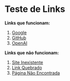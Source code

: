 # Teste de Links

**Links que funcionam:**

1. [Google](https://www.google.com)
2. [GitHub](https://www.github.com)
3. [OpenAI](https://www.openai.com)

**Links que não funcionam:**

1. [Site Inexistente](https://www.exemploinexistente.com)
2. [Link Quebrado](https://www.linkquebrado.com)
3. [Página Não Encontrada](https://www.paginanaoencontrada.com)
